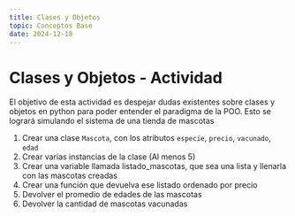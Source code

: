 ```yaml
---
title: Clases y Objetos
topic: Conceptos Base
date: 2024-12-18
---
```


# Clases y Objetos - Actividad

El objetivo de esta actividad es despejar dudas existentes sobre clases y objetos en python para poder entender el paradigma de la POO. Esto se logrará simulando el sistema de una tienda de mascotas

1. Crear una clase `Mascota`, con los atributos `especie`, `precio`, `vacunado`, `edad`
2. Crear varias instancias de la clase (Al menos 5)
3. Crear una variable llamada listado_mascotas, que sea una lista y llenarla con las mascotas creadas
4. Crear una función que devuelva ese listado ordenado por precio
5. Devolver el promedio de edades de las mascotas
6. Devolver la cantidad de mascotas vacunadas

